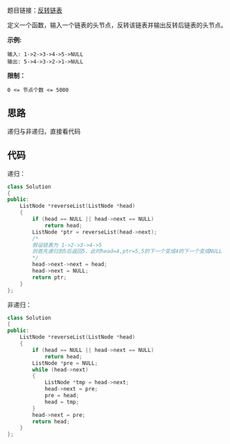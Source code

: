 题目链接：[反转链表](https://leetcode-cn.com/problems/fan-zhuan-lian-biao-lcof/)

定义一个函数，输入一个链表的头节点，反转该链表并输出反转后链表的头节点。

**示例:**

```
输入: 1->2->3->4->5->NULL
输出: 5->4->3->2->1->NULL
```

**限制：**

```
0 <= 节点个数 <= 5000
```

## 思路

递归与非递归，直接看代码

## 代码

递归：

```cpp
class Solution
{
public:
    ListNode *reverseList(ListNode *head)
    {
        if (head == NULL || head->next == NULL)
            return head;
        ListNode *ptr = reverseList(head->next);
        /*
        假设链表为 1->2->3->4->5
        则首先递归到5后返回5，此时head=4,ptr=5,5的下一个变成4的下一个变成NULL
        */
        head->next->next = head;
        head->next = NULL;
        return ptr;
    }
};
```

非递归：

```cpp
class Solution
{
public:
    ListNode *reverseList(ListNode *head)
    {
        if (head == NULL || head->next == NULL)
            return head;
        ListNode *pre = NULL;
        while (head->next)
        {
            ListNode *tmp = head->next;
            head->next = pre;
            pre = head;
            head = tmp;
        }
        head->next = pre;
        return head;
    }
};
```

